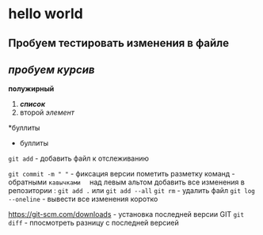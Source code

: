 # hello world

## Пробуем тестировать изменения в файле

## *пробуем курсив*

**полужирный**

 1. ***список***
 2. второй *элемент*

 *буллиты 
 * буллиты

`git add` - добавить файл к отслеживанию

`git commit -m " "` - фиксация версии
  пометить разметку команд - обратными `кавычками  ` над левым альтом
  добавить все изменения в репозитории :
  `git add .`
  или
  `git add --all`
  `git rm` - удалить файл
  `git log --oneline` - вывести все изменения коротко

https://git-scm.com/downloads - установка последней версии GIT
`git diff` - ппосмотреть разницу с последней версией
  